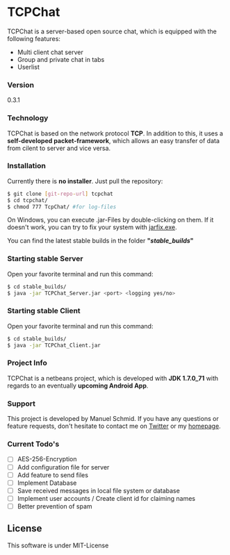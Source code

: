 # TCPChat

TCPChat is a server-based open source chat, which is equipped with the following features:

  - Multi client chat server
  - Group and private chat in tabs
  - Userlist

### Version

0.3.1

### Technology

TCPChat is based on the network protocol **TCP**.
In addition to this, it uses a **self-developed packet-framework**, which allows an easy transfer of data from cilent to server and vice versa.

### Installation
Currently there is **no installer**. Just pull the repository:

```sh
$ git clone [git-repo-url] tcpchat
$ cd tcpchat/
$ chmod 777 TcpChat/ #for log-files
```
On Windows, you can execute .jar-Files by double-clicking on them. If it doesn't work, you can try to fix your system with [jarfix.exe].

You can find the latest stable builds in the folder **"*stable_builds*"**

### Starting stable Server
Open your favorite terminal and run this command:

```sh
$ cd stable_builds/
$ java -jar TCPChat_Server.jar <port> <logging yes/no>
```

### Starting stable Client
Open your favorite terminal and run this command:

```sh
$ cd stable_builds/
$ java -jar TCPChat_Client.jar
```

### Project Info
TCPChat is a netbeans project, which is developed with **JDK 1.7.0_71** with regards to an eventually **upcoming Android App**.

### Support
This project is developed by Manuel Schmid.
If you have any questions or feature requests, don't hesitate to contact me on [Twitter] or my [homepage].

### Current Todo's

 - [ ] AES-256-Encryption
 - [ ] Add configuration file for server
 - [ ] Add feature to send files
 - [ ] Implement Database
 - [ ] Save received messages in local file system or database
 - [ ] Implement user accounts / Create client id for claiming names
 - [ ] Better prevention of spam

License
----

This software is under MIT-License

[mash1t.de]:http://mash1t.de/
[homepage]:http://mash1t.de/
[Twitter]:https://twitter.com/mash1t
[jarfix.exe]:http://johann.loefflmann.net/en/software/jarfix/index.html

